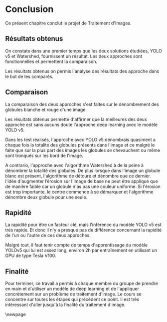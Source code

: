 # Conclusion

Ce présent chapitre conclut le projet de Traitement d'Images.

## Résultats obtenus

On constate dans une premier temps que les deux solutions étudiées, YOLO v5 et Watershed, fournissent un résultat. Les deux approches sont fonctionnelles et permettent la comparaison.

Les résultats obtenus on permis l'analyse des résultats des approche dans le but de les comparés.

## Comparaison

La comparaison des deux approches s'est faites sur le dénombrement des globules blanche et rouge d'une image.

Les résultats obtenus permette d'affirmer que la meilleures des deux approche est sans aucuns doute l'approche deep learning avec le modèle YOLO v5.

Dans les test réalisés, l'approche avec YOLO v5 dénombrais quasiment a chaque fois la totalité des globules présents dans l'image et ce malgré le faite que sur la plus part des images les globules se chevauchent ou même sont tronqués sur les bord de l'image.

A contrario, l'approche avec l'algorithme Watershed à de la peine à dénombrer la totalité des globules. De plus lorsque dans l'image un globule blanc est présent, l'algorithme de détoure et dénombre que ce dernier. l'idée d'augmenter l’érosion sur l'image de base ne peut être appliqué que de manière faible car un globule n'as pas une couleur uniforme. Si l'érosion est trop importante, le centre commence à se démarquer et l'algorithme dénombre deux globule pour une seule.

## Rapidité

La rapidité pour être un facteur clé, mais l'inférence du modèle YOLO v5 est très rapide. Et donc il n'y a presque pas de différence concernant la rapidité de l'un ou l'autre de ces deux approches.

Malgré tout, il faut tenir compte de temps d'apprentissage du modèle YOLOv5  qui lui est assez long, environ 2h par entraînement en utilisant un GPU de type Tesla V100.

## Finalité

Pour terminer, ce travail a permis à chaque membre du groupe de prendre en main et d'utiliser un modèle de deep learning et de l'appliquer concrètement sur un problème de traitement d'image. Le cours se concentre sur toutes les étapes qui précèdent ce point. Il est très intéressant d'aller jusqu'à la finalité du traitement d'image.

\newpage

